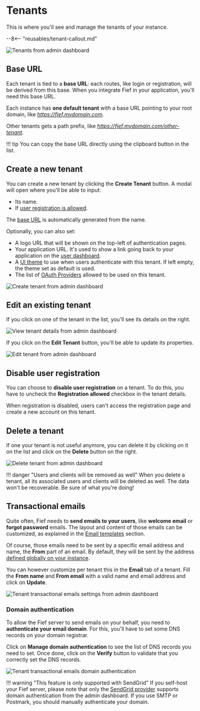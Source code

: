 # Tenants

This is where you'll see and manage the tenants of your instance.

--8<-- "reusables/tenant-callout.md"

![Tenants from admin dashboard](/assets/images/admin-tenants.png)

## Base URL

Each tenant is tied to a **base URL**: each routes, like login or registration, will be derived from this base. When you integrate Fief in your application, you'll need this base URL.

Each instance has **one default tenant** with a base URL pointing to your root domain, like *https://fief.mydomain.com*.

Other tenants gets a path prefix, like *https://fief.mydomain.com/other-tenant*.

!!! tip
    You can copy the base URL directly using the clipboard button in the list.


## Create a new tenant

You can create a new tenant by clicking the **Create Tenant** button. A modal will open where you'll be able to input:

* Its name.
* If [user registration is allowed](#disable-user-registration).

The [base URL](#base-url) is automatically generated from the name.

Optionally, you can also set:

* A logo URL that will be shown on the top-left of authentication pages.
* Your application URL. It's used to show a link going back to your application on the [user dashboard](../user-journey.md#back-to-application).
* A [UI theme](./customization/themes.md) to use when users authenticate with this tenant. If left empty, the theme set as default is used.
* The list of [OAuth Providers](./oauth-providers.md) allowed to be used on this tenant.

![Create tenant from admin dashboard](/assets/images/admin-tenants-create.png)

## Edit an existing tenant

If you click on one of the tenant in the list, you'll see its details on the right.

![View tenant details from admin dashboard](/assets/images/admin-tenants-view.png)

If you click on the **Edit Tenant** button, you'll be able to update its properties.

![Edit tenant from admin dashboard](/assets/images/admin-tenants-edit.png)

## Disable user registration

You can choose to **disable user registration** on a tenant. To do this, you have to uncheck the **Registration allowed** checkbox in the tenant details.

When registration is disabled, users can't access the registration page and create a new account on this tenant.

## Delete a tenant

If one your tenant is not useful anymore, you can delete it by clicking on it on the list and click on the **Delete** button on the right.

![Delete tenant from admin dashboard](/assets/images/admin-tenants-delete.png)

!!! danger "Users and clients will be removed as well"
    When you delete a tenant, all its associated users and clients will be deleted as well. The data won't be recoverable. Be sure of what you're doing!

## Transactional emails

Quite often, Fief needs to **send emails to your users**, like **welcome email** or **forgot password** emails. The layout and content of those emails can be customized, as explained in the [Email templates](./customization/email-templates.md) section.

Of course, those emails need to be sent by a specific email address and name, the **From** part of an email. By default, they will be sent by the address [defined globally on your instance](../self-hosting/environment-variables.md#email-provider).

You can however customize per tenant this in the **Email** tab of a tenant. Fill the **From name** and **From email** with a valid name and email address and click on **Update**.

![Tenant transactional emails settings from admin dashboard](/assets/images/admin-tenants-email.png)

### Domain authentication

To allow the Fief server to send emails on your behalf, you need to **authenticate your email domain**. For this, you'll have to set some DNS records on your domain registrar.

Click on **Manage domain authentication** to see the list of DNS records you need to set. Once done, click on the **Verify** button to validate that you correctly set the DNS records.

![Tenant transactional emails domain authentication](/assets/images/admin-tenants-email-domain-authentication.png)

!!! warning "This feature is only supported with SendGrid"
    If you self-host your Fief server, please note that only the [SendGrid provider](../self-hosting/deployment/setup-email-provider.md#sendgrid-provider) supports domain authentication from the admin dashboard. If you use SMTP or Postmark, you should manually authenticate your domain.
